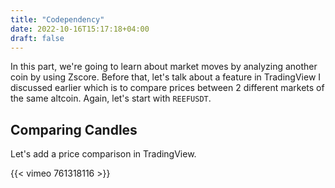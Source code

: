 ```yaml
---
title: "Codependency"
date: 2022-10-16T15:17:18+04:00
draft: false
---
```


In this part, we're going to learn about market moves by analyzing another coin by using Zscore. Before that, let's talk about a feature in TradingView I discussed earlier which is to compare prices between 2 different markets of the same altcoin. Again, let's start with `REEFUSDT`.

## Comparing Candles

Let's add a price comparison in TradingView.

{{< vimeo 761318116 >}}
